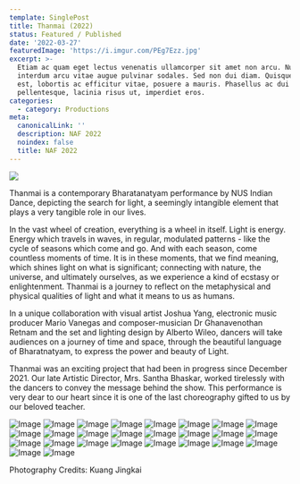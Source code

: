 ```yaml
---
template: SinglePost
title: Thanmai (2022)
status: Featured / Published
date: '2022-03-27'
featuredImage: 'https://i.imgur.com/PEg7Ezz.jpg'
excerpt: >-
  Etiam ac quam eget lectus venenatis ullamcorper sit amet non arcu. Nullam
  interdum arcu vitae augue pulvinar sodales. Sed non dui diam. Quisque lectus
  est, lobortis ac efficitur vitae, posuere a mauris. Phasellus ac dui
  pellentesque, lacinia risus ut, imperdiet eros.
categories:
  - category: Productions
meta:
  canonicalLink: ''
  description: NAF 2022
  noindex: false
  title: NAF 2022
---
```

![](https://i.imgur.com/qcsehdN.jpg)

Thanmai is a contemporary Bharatanatyam performance by NUS Indian Dance,
depicting the search for light, a seemingly intangible element that plays a very
tangible role in our lives.

In the vast wheel of creation, everything is a wheel in itself. Light is energy.
Energy which travels in waves, in regular, modulated patterns - like the cycle of
seasons which come and go. And with each season, come countless moments of
time. It is in these moments, that we find meaning, which shines light on what is
significant; connecting with nature, the universe, and ultimately ourselves, as we
experience a kind of ecstasy or enlightenment. Thanmai is a journey to reflect on
the metaphysical and physical qualities of light and what it means to us as
humans.

In a unique collaboration with visual artist Joshua Yang, electronic music producer
Mario Vanegas and composer-musician Dr Ghanavenothan Retnam and the set
and lighting design by Alberto Wileo, dancers will take audiences on a journey of
time and space, through the beautiful language of Bharatnatyam, to express the
power and beauty of Light.

Thanmai was an exciting project that had been in progress since
December 2021. Our late Artistic Director, Mrs. Santha Bhaskar, worked
tirelessly with the dancers to convey the message behind the show. This
performance is very dear to our heart since it is one of the last choreography
gifted to us by our beloved teacher. 

![Image](https://i.imgur.com/PEg7Ezz.jpg)
![Image](https://i.imgur.com/FiZaZYp.jpg)
![Image](https://i.imgur.com/MsoTHzq.jpg)
![Image](https://i.imgur.com/H657pdx.jpg)
![Image](https://i.imgur.com/yLeUwfw.jpg)
![Image](https://i.imgur.com/GeagtAa.jpg)
![Image](https://i.imgur.com/5AEhI5v.jpg)
![Image](https://i.imgur.com/uwSx0Vp.jpg)
![Image](https://i.imgur.com/CVB6t4A.jpg)
![Image](https://i.imgur.com/YOOg4F9.jpg)
![Image](https://i.imgur.com/Pn75j7K.jpg)
![Image](https://i.imgur.com/QMvcXff.jpg)
![Image](https://i.imgur.com/c0UvXmU.jpg)
![Image](https://i.imgur.com/aZ1WxsY.jpg)
![Image](https://i.imgur.com/2ZRFIFw.jpg)
![Image](https://i.imgur.com/pApylxS.jpg)
![Image](https://i.imgur.com/lcIIv9m.jpg)
![Image](https://i.imgur.com/WqmfmFU.jpg)
![Image](https://i.imgur.com/66ejujU.jpg)
![Image](https://i.imgur.com/EeL9WHH.jpg)
![Image](https://i.imgur.com/2YwHCJB.jpg)
![Image](https://i.imgur.com/lRFi3J2.jpg)
![Image](https://i.imgur.com/MdBU3UM.jpg)
![Image](https://i.imgur.com/OXdlnJG.jpg)
![Image](https://i.imgur.com/PEg7Ezz.jpg)
![Image](https://i.imgur.com/6dTo7dq.jpg)

Photography Credits: Kuang Jingkai
